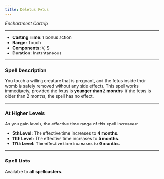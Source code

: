 ```yaml
---
title: Deletus Fetus
---
```


*Enchantment Cantrip*

---

- **Casting Time:** 1 bonus action
- **Range:** Touch
- **Components:** V, S
- **Duration:** Instantaneous

---

### Spell Description

You touch a willing creature that is pregnant, and the fetus inside their womb is safely removed without any side effects. This spell works immediately, provided the fetus is **younger than 2 months**. If the fetus is older than 2 months, the spell has no effect.

---

### At Higher Levels

As you gain levels, the effective time range of this spell increases:
- **5th Level:** The effective time increases to **4 months**.
- **11th Level:** The effective time increases to **5 months**.
- **17th Level:** The effective time increases to **6 months**.

---

### Spell Lists
Available to **all spellcasters**.  
